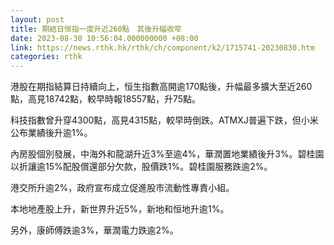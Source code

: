 ```yaml
---
layout: post
title: 期結日恒指一度升近260點　其後升幅收窄
date: 2023-08-30 10:56:04.000000000 +08:00
link: https://news.rthk.hk/rthk/ch/component/k2/1715741-20230830.htm
categories: rthk
---
```


港股在期指結算日持續向上，恒生指數高開逾170點後，升幅最多擴大至近260點，高見18742點，較早時報18557點，升75點。

科技指數曾升穿4300點，高見4315點，較早時倒跌。ATMXJ普遍下跌，但小米公布業績後升逾1%。

內房股個別發展，中海外和龍湖升近3%至逾4%，華潤置地業績後升3%。碧桂園以折讓逾15%配股償還部分欠款，股價跌1%。碧桂園服務跌逾2%。 

港交所升逾2%，政府宣布成立促進股市流動性專責小組。

本地地產股上升，新世界升近5%，新地和恒地升逾1%。

另外，康師傅跌逾3%，華潤電力跌逾2%。
